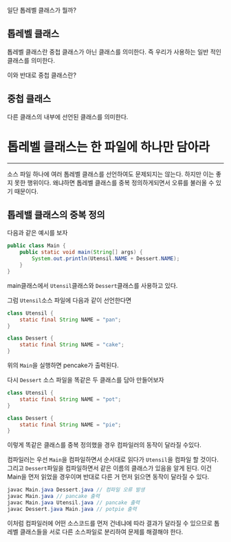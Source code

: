 일단 톱레벨 클래스가 뭘까?
## 톱레벨 클래스
톱레벨 클래스란 중첩 클래스가 아닌 클래스를 의미한다.
즉 우리가 사용하는 일반 적인 클래스를 의미한다.

이와 반대로 중첩 클래스란?
## 중첩 클래스
다른 클래스의 내부에 선언된 클래스를 의미한다.

# 톱레벨 클래스는 한 파일에 하나만 담아라
---
소스 파일 하나에 여러 톱레벨 클래스를 선언하여도  문제되지는 않는다.
하지만 이는 좋지 못한 행위이다.
왜냐하면 톱레벨 클래스를 중복 정의하게되면서 오류를 불러올 수 있기 때문이다.
## 톱레밸  클래스의 중복 정의
다음과 같은 예시를 보자
```java
public class Main {
    public static void main(String[] args) {
        System.out.println(Utensil.NAME + Dessert.NAME);
    }
}
```
main클래스에서 `Utensil`클래스와 `Dessert`클래스를 사용하고 있다.

그럼 `Utensil`소스 파일에 다음과 같이 선언한다면
```java
class Utensil {
    static final String NAME = "pan";
}

class Dessert {
    static final String NAME = "cake";
}
```
위의 `Main`을 실행하면 pencake가 출력된다.

다시 `Dessert` 소스 파일을 똑같은 두 클래스를 담아 만들어보자
```java
class Utensil {
    static final String NAME = "pot";
}

class Dessert {
    static final String NAME = "pie";
}
```

이렇게 똑같은 클래스를 중복 정의했을 경우 컴파일러의 동작이 달라질 수있다.

컴파일러는 우선 `Main`을 컴파일하면서 순서대로 읽다가 `Utensil`을 컴파일 할 것이다. 그리고 `Dessert`파일을 컴파일하면서 같은 이름의 클래스가 있음을 알게 된다. 이건 Main을 먼저 읽었을 경우이며 반대로 다른 거 먼저 읽으면 동작이 달라질 수 있다.
```java
javac Main.java Dessert.java // 컴파일 오류 발생
javac Main.java // pancake 출력
javac Main.java Utensil.java // pancake 출력
javac Dessert.java Main.java // potpie 출력
```
이처럼 컴파일러에 어떤 소스코드를 먼저 건네냐에 따라 결과가 달라질 수 있으므로 
톱레벨 클래스들을 서로 다른 소스파일로 분리하여 문제를 해결해야 한다.